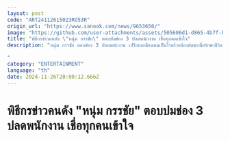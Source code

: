 ```yaml
---
layout: post
code: "ART24112615023RO53R"
origin_url: "https://www.sanook.com/news/9653650/"
image: "https://github.com/user-attachments/assets/505606d1-d865-4b7f-be21-613351d13945"
title: "พิธีกรข่าวคนดัง \"หนุ่ม กรรชัย\" ตอบปมช่อง 3 ปลดพนักงาน เชื่อทุกคนเข้าใจ"
description: "หนุ่ม กรรชัย ตอบช่อง 3 ปลดพนักงาน เปรียบเหมือนคนเป็นโรคร้ายต้องตัดขาเพื่อรักษาชีวิต มองเป็นเรื่องของนโยบาย

"
category: "ENTERTAINMENT"
language: "th"
date: 2024-11-26T20:00:12.666Z
---
```


# พิธีกรข่าวคนดัง "หนุ่ม กรรชัย" ตอบปมช่อง 3 ปลดพนักงาน เชื่อทุกคนเข้าใจ